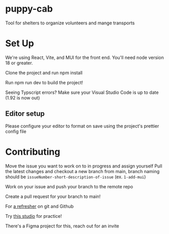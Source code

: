 # puppy-cab
Tool for shelters to organize volunteers and mange transports

# Set Up
We're using React, Vite, and MUI for the front end. You'll need node version 18 or greater.

Clone the project and run npm install

Run npm run dev to build the project!

Seeing Typscript errors? Make sure your Visual Studio Code is up to date (1.92 is now out)

## Editor setup
Please configure your editor to format on save using the project's prettier config file

# Contributing
Move the issue you want to work on to in progress and assign yourself
Pull the latest changes and checkout a new branch from main, branch naming should be `issueNumber-short-description-of-issue` (ex. `1-add-mui`)

Work on your issue and push your branch to the remote repo

Create a pull request for your branch to main!

For [a refresher](https://education.launchcode.org/intro-to-professional-web-dev/chapters/git/index.html) on git and Github

Try [this studio](https://education.launchcode.org/intro-to-professional-web-dev/chapters/git/studio.html) for practice! 

There's a Figma project for this, reach out for an invite
